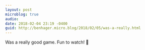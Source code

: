 ```yaml
---
layout: post
microblog: true
audio: 
date: 2018-02-04 23:19 -0400
guid: http://benhager.micro.blog/2018/02/05/was-a-really.html
---
```

Was a really good game. Fun to watch! 🏈
